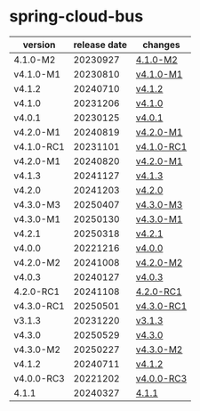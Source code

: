 # spring-cloud-bus	


|version|release date|changes|
|---|---|---|
|4.1.0-M2|20230927|[4.1.0-M2](./4.1.0-M2-20230927.md)|
|v4.1.0-M1|20230810|[v4.1.0-M1](./v4.1.0-M1-20230810.md)|
|v4.1.2|20240710|[v4.1.2](./v4.1.2-20240710.md)|
|v4.1.0|20231206|[v4.1.0](./v4.1.0-20231206.md)|
|v4.0.1|20230125|[v4.0.1](./v4.0.1-20230125.md)|
|v4.2.0-M1|20240819|[v4.2.0-M1](./v4.2.0-M1-20240819.md)|
|v4.1.0-RC1|20231101|[v4.1.0-RC1](./v4.1.0-RC1-20231101.md)|
|v4.2.0-M1|20240820|[v4.2.0-M1](./v4.2.0-M1-20240820.md)|
|v4.1.3|20241127|[v4.1.3](./v4.1.3-20241127.md)|
|v4.2.0|20241203|[v4.2.0](./v4.2.0-20241203.md)|
|v4.3.0-M3|20250407|[v4.3.0-M3](./v4.3.0-M3-20250407.md)|
|v4.3.0-M1|20250130|[v4.3.0-M1](./v4.3.0-M1-20250130.md)|
|v4.2.1|20250318|[v4.2.1](./v4.2.1-20250318.md)|
|v4.0.0|20221216|[v4.0.0](./v4.0.0-20221216.md)|
|v4.2.0-M2|20241008|[v4.2.0-M2](./v4.2.0-M2-20241008.md)|
|v4.0.3|20240127|[v4.0.3](./v4.0.3-20240127.md)|
|4.2.0-RC1|20241108|[4.2.0-RC1](./4.2.0-RC1-20241108.md)|
|v4.3.0-RC1|20250501|[v4.3.0-RC1](./v4.3.0-RC1-20250501.md)|
|v3.1.3|20231220|[v3.1.3](./v3.1.3-20231220.md)|
|v4.3.0|20250529|[v4.3.0](./v4.3.0-20250529.md)|
|v4.3.0-M2|20250227|[v4.3.0-M2](./v4.3.0-M2-20250227.md)|
|v4.1.2|20240711|[v4.1.2](./v4.1.2-20240711.md)|
|v4.0.0-RC3|20221202|[v4.0.0-RC3](./v4.0.0-RC3-20221202.md)|
|4.1.1|20240327|[4.1.1](./4.1.1-20240327.md)|
